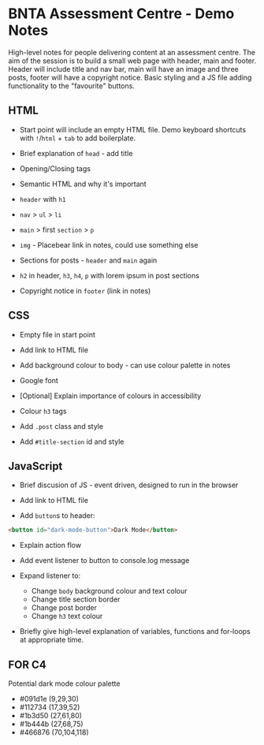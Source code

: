 # BNTA Assessment Centre - Demo Notes

High-level notes for people delivering content at an assessment centre. The aim of the session is to build a small web page with header, main and footer. Header will include title and nav bar, main will have an image and three posts, footer will have a copyright notice. Basic styling and a JS file adding functionality to the "favourite" buttons.

## HTML

- Start point will include an empty HTML file. Demo keyboard shortcuts with `!`/`html` + `tab` to add boilerplate.

- Brief explanation of `head` - add title

- Opening/Closing tags

- Semantic HTML and why it's important

- `header` with `h1`

- `nav` > `ul` > `li`

- `main` > first `section` > `p`

- `img` - Placebear link in notes, could use something else

- Sections for posts - `header` and `main` again

- `h2` in header, `h3`, `h4`, `p` with lorem ipsum in post sections

- Copyright notice in `footer` (link in notes)


## CSS

- Empty file in start point

- Add link to HTML file

- Add background colour to body - can use colour palette in notes

- Google font

- [Optional] Explain importance of colours in accessibility

- Colour `h3` tags

- Add `.post` class and style

- Add `#title-section` id and style


## JavaScript

- Brief discusion of JS - event driven, designed to run in the browser

- Add link to HTML file

- Add `button`s to header:

```html
<button id="dark-mode-button">Dark Mode</button>
```

- Explain action flow

- Add event listener to button to console.log message

- Expand listener to:
	- Change `body` background colour and text colour
	- Change title section border
	- Change post border
	- Change `h3` text colour

- Briefly give high-level explanation of variables, functions and for-loops at appropriate time.






## FOR C4

Potential dark mode colour palette

- \#091d1e	(9,29,30)
- \#112734	(17,39,52)
- \#1b3d50	(27,61,80)
- \#1b444b	(27,68,75)
- \#466876	(70,104,118)